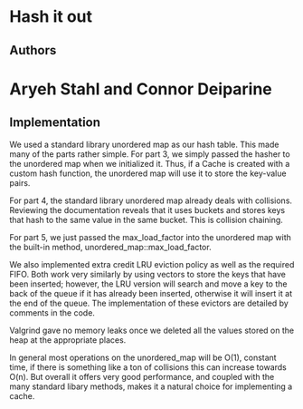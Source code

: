 # Hash it out


## Authors

# Aryeh Stahl and Connor Deiparine


## Implementation

We used a standard library unordered map as our hash table. This made many of the parts rather simple. For part 3, we simply passed the hasher to the unordered map when we initialized it. Thus, if a Cache is created with a custom hash function, the unordered map will use it to store the key-value pairs. 

For part 4, the standard library unordered map already deals with collisions. Reviewing the documentation reveals that it uses buckets and stores keys that hash to the same value in the same bucket. This is collision chaining.

For part 5, we just passed the max_load_factor into the unordered map with the built-in method, unordered_map::max_load_factor.

We also implemented extra credit LRU eviction policy as well as the required FIFO. Both work very similarly by using vectors to store the keys that have been inserted; however, the LRU version will search and move a key to the back of the queue if it has already been inserted, otherwise it will insert it at the end of the queue. The implementation of these evictors are detailed by comments in the code. 

Valgrind gave no memory leaks once we deleted all the values stored on the heap at the appropriate places.

In general most operations on the unordered_map will be O(1), constant time, if there is something like a ton of collisions this can increase towards O(n). But overall it offers very good performance, and coupled with the many standard libary methods, makes it a natural choice for implementing a cache. 

